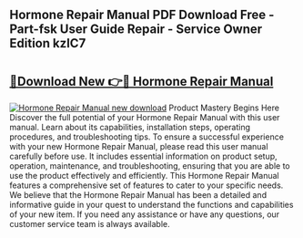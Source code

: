 ## Hormone Repair Manual PDF Download Free - Part-fsk User Guide Repair - Service Owner Edition kzIC7

# <h2><a href="http://bc11557.oget.top/?id=Hormone+Repair+Manual">🔗Download New 👉🔴 Hormone Repair Manual</a></h2>

[![Hormone Repair Manual new download](https://i.imgur.com/5g1atiW.png)](http://bc11557.oget.top/?id=Hormone+Repair+Manual)
Product Mastery Begins Here Discover the full potential of your Hormone Repair Manual with this user manual. Learn about its capabilities, installation steps, operating procedures, and troubleshooting tips. To ensure a successful experience with your new Hormone Repair Manual, please read this user manual carefully before use. It includes essential information on product setup, operation, maintenance, and troubleshooting, ensuring that you are able to use the product effectively and efficiently. This Hormone Repair Manual features a comprehensive set of features to cater to your specific needs. We believe that the Hormone Repair Manual has been a detailed and informative guide in your quest to understand the functions and capabilities of your new item. If you need any assistance or have any questions, our customer service team is always available.
